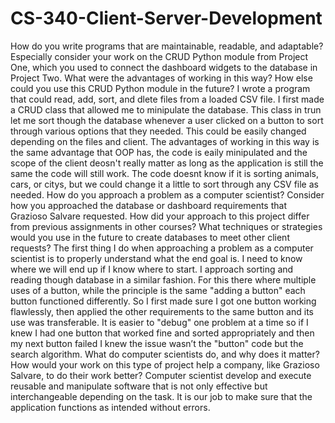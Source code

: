 # CS-340-Client-Server-Development
How do you write programs that are maintainable, readable, and adaptable? Especially consider your work on the CRUD Python module from Project One, which you used to connect the dashboard widgets to the database in Project Two. What were the advantages of working in this way? How else could you use this CRUD Python module in the future?
I wrote a program that could read, add, sort, and dlete files from a loaded CSV file. I first made a CRUD class that allowed me to minipulate the database. This class in trun let me sort though the database whenever a user clicked on a button to sort through various options that they needed. This could be easily changed depending on the files and client. The advantages of working in this way is the same advantage that OOP has, the code is eaily minipulated and the scope of the client deosn't really matter as long as the application is still the same the code will still work. The code doesnt know if it is sorting animals, cars, or citys, but we could change it a little to sort through any CSV file as needed.
How do you approach a problem as a computer scientist? Consider how you approached the database or dashboard requirements that Grazioso Salvare requested. How did your approach to this project differ from previous assignments in other courses? What techniques or strategies would you use in the future to create databases to meet other client requests?
The first thing I do when approaching  a problem as a computer scientist is to properly understand what the end goal is. I need to know where we will end up if I know where to start. I approach sorting and reading though database in a similar fashion. For this there where multiple uses of a button, while the principle is the same "adding a button" each button functioned differently. So I first made sure I got one button working flawlessly, then applied the other requirements to the same button and its use was transferable. It is easier to "debug" one problem at a time so if I knew I had one button that worked fine and sorted appropriately and then my next button failed I knew the issue wasn’t the "button" code but the search algorithm. 
What do computer scientists do, and why does it matter? How would your work on this type of project help a company, like Grazioso Salvare, to do their work better? Computer scientist develop and execute reusable and manipulate software that is not only effective but interchangeable depending on the task. It is our job to make sure that the application functions as intended without errors.
